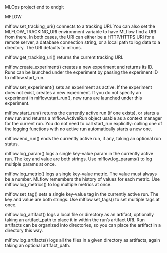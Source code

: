 MLOps project end to endgit





MFLOW

mlflow.set_tracking_uri() connects to a tracking URI. You can also set the MLFLOW_TRACKING_URI environment variable to have MLflow find a URI from there. In both cases, the URI can either be a HTTP/HTTPS URI for a remote server, a database connection string, or a local path to log data to a directory. The URI defaults to mlruns.

mlflow.get_tracking_uri() returns the current tracking URI.

mlflow.create_experiment() creates a new experiment and returns its ID. Runs can be launched under the experiment by passing the experiment ID to mlflow.start_run.

mlflow.set_experiment() sets an experiment as active. If the experiment does not exist, creates a new experiment. If you do not specify an experiment in mlflow.start_run(), new runs are launched under this experiment.

mlflow.start_run() returns the currently active run (if one exists), or starts a new run and returns a mlflow.ActiveRun object usable as a context manager for the current run. You do not need to call start_run explicitly: calling one of the logging functions with no active run automatically starts a new one.

mlflow.end_run() ends the currently active run, if any, taking an optional run status.

mlflow.log_param() logs a single key-value param in the currently active run. The key and value are both strings. Use mlflow.log_params() to log multiple params at once.

mlflow.log_metric() logs a single key-value metric. The value must always be a number. MLflow remembers the history of values for each metric. Use mlflow.log_metrics() to log multiple metrics at once.

mlflow.set_tag() sets a single key-value tag in the currently active run. The key and value are both strings. Use mlflow.set_tags() to set multiple tags at once.

mlflow.log_artifact() logs a local file or directory as an artifact, optionally taking an artifact_path to place it in within the run’s artifact URI. Run artifacts can be organized into directories, so you can place the artifact in a directory this way.

mlflow.log_artifacts() logs all the files in a given directory as artifacts, again taking an optional artifact_path.